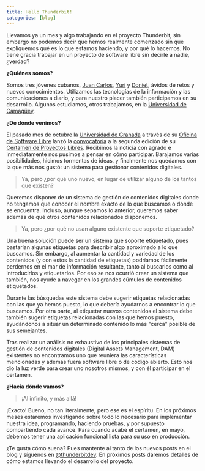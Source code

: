 ```yaml
---
title: Hello Thunderbit!
categories: [blog]
---
```

Llevamos ya un mes y algo trabajando en el proyecto Thunderbit, sin embargo no podemos decir que hemos realmente comenzado sin que expliquemos qué es lo que estamos haciendo, y por qué lo hacemos. No tiene gracia trabajar en un proyecto de software libre sin decirle a nadie, ¿verdad?

**¿Quiénes somos?**

Somos tres jóvenes cubanos, <a href="https://www.linkedin.com/in/jcmejiasrodriguez">Juan Carlos</a>, <a href="https://www.linkedin.com/in/yuri-moragas-b29030a9">Yuri</a> y <a href="https://www.linkedin.com/in/doniet-vélez-1a109483">Doniet</a>, ávidos de retos y nuevos conocimientos. Utilizamos las tecnologías de la información y las comunicaciones a diario, y para nuestro placer también participamos en su desarrollo. Algunos estudiamos, otros trabajamos, en la [Universidad de Camagüey](http://www.reduc.edu.cu).

**¿De dónde venimos?**

El pasado mes de octubre la [Universidad de Granada](http://www.ugr.es) a través de su [Oficina de Software Libre](http://osl.ugr.es) lanzó la [convocatoria](http://osl.ugr.es/2015/10/01/certamen-de-proyectos-libres-de-la-universidad-de-granada-2015-2016/) a la segunda edición de su [Certamen de Proyectos Libres](http://osl.ugr.es/bases-de-los-premios-a-proyectos-libres-de-la-ugr/). Recibimos la noticia con agrado e inmediatamente nos pusimos a pensar en cómo participar. Barajamos varias posibilidades, hicimos tormentas de ideas, y finalmente nos quedamos con la que más nos gustó: un sistema para gestionar contenidos digitales.

> Ya, pero ¿por qué uno nuevo, en lugar de utilizar alguno de los tantos que existen?

Queremos disponer de un sistema de gestión de contenidos digitales donde no tengamos que conocer el nombre exacto de lo que buscamos o dónde se encuentra. Incluso, aunque sepamos lo anterior, queremos saber además de qué otros contenidos relacionados disponemos.

> Ya, pero ¿por qué no usan alguno existente que soporte etiquetado?

Una buena solución puede ser un sistema que soporte etiquetado, pues bastarían algunas etiquetas para describir algo aproximado a lo que buscamos. Sin embargo, al aumentar la cantidad y variedad de los contenidos (y con estos la cantidad de etiquetas) podríamos fácilmente perdernos en el mar de información resultante, tanto al buscarlos como al introducirlos y etiquetarlos. Por eso se nos ocurrió crear un sistema que también, nos ayude a navegar en los grandes cúmulos de contenidos etiquetados.

Durante las búsquedas este sistema debe sugerir etiquetas relacionadas con las que ya hemos puesto, lo que debería ayudarnos a encontrar lo que buscamos. Por otra parte, al etiquetar nuevos contenidos el sistema debe también sugerir etiquetas relacionadas con las que hemos puesto, ayudándonos a situar un determinado contenido lo más "cerca" posible de sus semejantes.

Tras realizar un análisis no exhaustivo de los principales sistemas de gestión de contenidos digitales (Digital Assets Management, DAM) existentes no encontramos uno que reuniera las características mencionadas y además fuera software libre o de código abierto. Esto nos dio la luz verde para crear uno nosotros mismos, y con él participar en el certamen.

**¿Hacia dónde vamos?**

> ¡Al infinito, y más allá!

¡Exacto! Bueno, no tan literalmente, pero ese es el espíritu. En los próximos meses estaremos investigando sobre todo lo necesario para implementar nuestra idea, programando, haciendo pruebas, y por supuesto compartiendo cada avance. Para cuando acabe el certamen, en mayo, debemos tener una aplicación funcional lista para su uso en producción.

¿Te gusta cómo suena? Pues mantente al tanto de los nuevos posts en el blog y síguenos en [@thunderbitdev](http://twitter.com/thunderbitdev). En próximos posts daremos detalles de cómo estamos llevando el desarrollo del proyecto.
